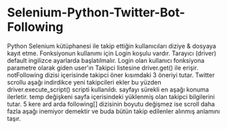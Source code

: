 # Selenium-Python-Twitter-Bot-Following
Python Selenium kütüphanesi ile takip ettiğin kullanıcıları diziye &amp; dosyaya kayıt etme. 
Fonksiyonun kullanımı için Login koşulu vardır. 
Tarayıcı (driver) default ingilizce ayarlarda başlatılmalır.
Login olan kullanıcı fonksiyona parametre olarak giden user'ın  Takipci listesine driver.get() ile erişir.
notFollowing dizisi içerisinde takipci öner kısımdaki 3 öneriyi tutar.
Twitter scrollu aşağı indirdikce yeni takipcileri ekler bu yüzden driver.execute_script() scripti kullanıldı. sayfayı sürekli en aşağı konuma ilerletir. 
temp değişkeni sayfa içerisindeki yüklenmiş olan takipci bilgilerini tutar.
5 kere ard arda following[] dizisinin boyutu değişmez ise scroll daha fazla aşağı inemiyor demektir ve buda bütün takip edilenler alınmış anlamını taşır. 


